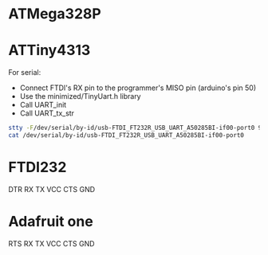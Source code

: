 # ATMega328P



# ATTiny4313

For serial:
 - Connect FTDI's RX pin to the programmer's MISO pin (arduino's pin 50)
 - Use the minimized/TinyUart.h library 
 - Call UART_init 
 - Call UART_tx_str

```bash
stty -F/dev/serial/by-id/usb-FTDI_FT232R_USB_UART_A50285BI-if00-port0 9600
cat /dev/serial/by-id/usb-FTDI_FT232R_USB_UART_A50285BI-if00-port0
```

# FTDI232

DTR
RX
TX
VCC
CTS
GND

# Adafruit one

RTS
RX
TX
VCC
CTS
GND